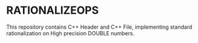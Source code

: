 # RATIONALIZEOPS
This repository contains C++ Header and C++ File, implementing standard rationalization on High precision DOUBLE numbers.
